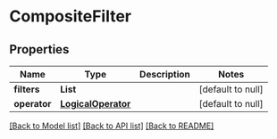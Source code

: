 # CompositeFilter
## Properties

| Name | Type | Description | Notes |
|------------ | ------------- | ------------- | -------------|
| **filters** | **List** |  | [default to null] |
| **operator** | [**LogicalOperator**](LogicalOperator.md) |  | [default to null] |

[[Back to Model list]](../README.md#documentation-for-models) [[Back to API list]](../README.md#documentation-for-api-endpoints) [[Back to README]](../README.md)

